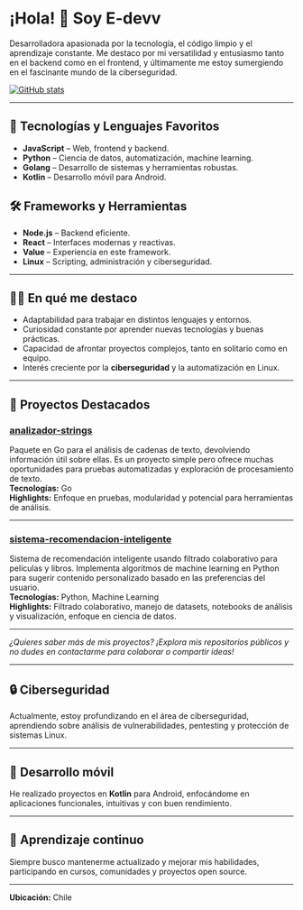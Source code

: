 # ¡Hola! 👋 Soy E-devv

Desarrolladora apasionada por la tecnología, el código limpio y el aprendizaje constante. Me destaco por mi versatilidad y entusiasmo tanto en el backend como en el frontend, y últimamente me estoy sumergiendo en el fascinante mundo de la ciberseguridad.

[![GitHub stats](https://github-readme-stats.vercel.app/api?username=E-devv&show_icons=true&theme=radical)](https://github.com/E-devv)

---

## 🚀 Tecnologías y Lenguajes Favoritos

- **JavaScript** – Web, frontend y backend.
- **Python** – Ciencia de datos, automatización, machine learning.
- **Golang** – Desarrollo de sistemas y herramientas robustas.
- **Kotlin** – Desarrollo móvil para Android.

## 🛠️ Frameworks y Herramientas

- **Node.js** – Backend eficiente.
- **React** – Interfaces modernas y reactivas.
- **Value** – Experiencia en este framework.
- **Linux** – Scripting, administración y ciberseguridad.

---

## 🧑‍💻 En qué me destaco

- Adaptabilidad para trabajar en distintos lenguajes y entornos.
- Curiosidad constante por aprender nuevas tecnologías y buenas prácticas.
- Capacidad de afrontar proyectos complejos, tanto en solitario como en equipo.
- Interés creciente por la **ciberseguridad** y la automatización en Linux.

---

## 🚀 Proyectos Destacados

### [analizador-strings](https://github.com/E-devv/analizador-strings)
Paquete en Go para el análisis de cadenas de texto, devolviendo información útil sobre ellas. Es un proyecto simple pero ofrece muchas oportunidades para pruebas automatizadas y exploración de procesamiento de texto.  
**Tecnologías:** Go  
**Highlights:** Enfoque en pruebas, modularidad y potencial para herramientas de análisis.

---

### [sistema-recomendacion-inteligente](https://github.com/E-devv/sistema-recomendacion-inteligente)
Sistema de recomendación inteligente usando filtrado colaborativo para películas y libros. Implementa algoritmos de machine learning en Python para sugerir contenido personalizado basado en las preferencias del usuario.  
**Tecnologías:** Python, Machine Learning  
**Highlights:** Filtrado colaborativo, manejo de datasets, notebooks de análisis y visualización, enfoque en ciencia de datos.

---

*¿Quieres saber más de mis proyectos? ¡Explora mis repositorios públicos y no dudes en contactarme para colaborar o compartir ideas!*

---

## 🔒 Ciberseguridad

Actualmente, estoy profundizando en el área de ciberseguridad, aprendiendo sobre análisis de vulnerabilidades, pentesting y protección de sistemas Linux.

---

## 📱 Desarrollo móvil

He realizado proyectos en **Kotlin** para Android, enfocándome en aplicaciones funcionales, intuitivas y con buen rendimiento.

---

## 🌱 Aprendizaje continuo

Siempre busco mantenerme actualizado y mejorar mis habilidades, participando en cursos, comunidades y proyectos open source.

---

**Ubicación:** Chile
